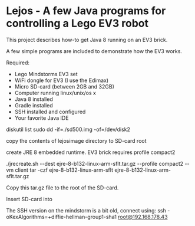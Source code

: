 # Lejos - A few Java programs for controlling a Lego EV3 robot

This project describes how-to get Java 8 running on an EV3 brick. 

A few simple programs are included to demonstrate how the EV3 works.

Required: 
- Lego Mindstorms EV3 set
- WiFi dongle for EV3 (I use the Edimax)
- Micro SD-card (between 2GB and 32GB)
- Computer running linux/unix/os x
- Java 8 installed
- Gradle installed
- SSH installed and configured
- Your favorite Java IDE

diskutil list
sudo dd -if=./sd500.img -of=/dev/disk2

copy the contents of lejosimage directory to SD-card root

create JRE 8 embedded runtime. EV3 brick requires profile compact2

./jrecreate.sh --dest ejre-8-b132-linux-arm-sflt.tar.gz --profile compact2 --vm client
tar -czf ejre-8-b132-linux-arm-sflt ejre-8-b132-linux-arm-sflt.tar.gz

Copy this tar.gz file to the root of the SD-card.

Insert SD-card into

The SSH version on the mindstorm is a bit old, connect using:
ssh -oKexAlgorithms=+diffie-hellman-group1-sha1 root@192.168.178.43
